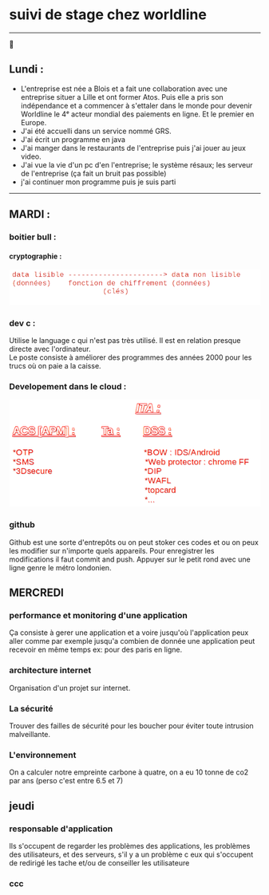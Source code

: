 # suivi de stage chez worldline

<hr>

🎺

## Lundi :

* L'entreprise est née a Blois et a fait une collaboration avec une entreprise situer a 
Lille et ont former Atos. Puis elle a pris son indépendance et a commencer à s'ettaler dans
le monde pour devenir Worldline le 4ᵉ acteur mondial des paiements en ligne. Et le premier 
en Europe.
* J'ai été accuelli dans un service nommé GRS.
* J'ai écrit un programme en java
* J'ai manger dans le restaurants de l'entreprise puis j'ai jouer au jeux video.
* J'ai vue la vie d'un pc d'en l'entreprise; le système résaux; les serveur de l'entreprise
(ça fait un bruit pas possible)
* j'ai continuer mon programme puis je suis parti

<hr>


## MARDI :

### boitier bull :

#### cryptographie :

![img_2.png](image/img_2.png)

### dev c :

Utilise le language c qui n'est pas très utilisé. Il est
en relation presque directe avec l'ordinateur.  
Le poste consiste à améliorer des programmes des années 2000 pour les trucs
où on paie a la caisse.

### Developement dans le cloud :

![img_1.png](image/img_1.png)

### github 
Github est une sorte d'entrepôts ou on peut stoker ces codes et ou on peux les 
modifier sur n'importe quels appareils.
Pour enregistrer les modifications il faut commit and push.
Appuyer sur le petit rond avec une ligne genre le métro londonien.

## MERCREDI

### performance et monitoring d'une application
Ça consiste à gerer une application et a voire jusqu'où l'application peux aller comme par 
exemple jusqu'a combien de donnée une application peut recevoir en même temps 
ex: pour des paris en ligne.

### architecture internet
Organisation d'un projet sur internet.

###  La sécurité 
Trouver des failles de sécurité pour les boucher pour éviter toute intrusion malveillante.

### L'environnement
On a calculer notre empreinte carbone à quatre, on a eu 10 tonne de co2 par ans
(perso c'est entre 6.5 et 7)

## jeudi 

### responsable d'application
Ils s'occupent de regarder les problèmes des applications, les problèmes des utilisateurs,
et des serveurs, s'il y a un problème c eux qui s'occupent de redirigé les tache et/ou 
de conseiller les utilisateure

### ccc